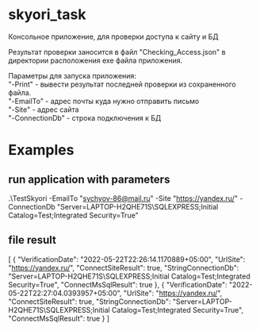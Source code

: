# skyori_task
Консольное приложение, для проверки доступа к сайту и БД</br>

Результат проверки заносится в файл "Checking_Access.json" в директории расположения exe файла приложения.

Параметры для запуска приложения:</br>
"-Print"  - вывести результат последней проверки из сохраненного файла.</br>
"-EmailTo" - адрес почты куда нужно отправить письмо</br>
"-Site" - адрес сайта</br>
"-ConnectionDb" - строка подключения к БД</br>


# Examples
## run application with parameters
.\TestSkyori -EmailTo "sychyov-86@mail.ru" -Site "https://yandex.ru/" -ConnectionDb "Server=LAPTOP-H2QHE71S\SQLEXPRESS;Initial Catalog=Test;Integrated Security=True"
## file result
[
  {
    "VerificationDate": "2022-05-22T22:26:14.1170889+05:00",
    "UrlSite": "https://yandex.ru/",
    "ConnectSiteResult": true,
    "StringConnectionDb": "Server=LAPTOP-H2QHE71S\\SQLEXPRESS;Initial Catalog=Test;Integrated Security=True",
    "ConnectMsSqlResult": true
  },
  {
    "VerificationDate": "2022-05-22T22:27:04.0393957+05:00",
    "UrlSite": "https://yandex.ru/",
    "ConnectSiteResult": true,
    "StringConnectionDb": "Server=LAPTOP-H2QHE71S\\SQLEXPRESS;Initial Catalog=Test;Integrated Security=True",
    "ConnectMsSqlResult": true
  }
]
